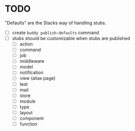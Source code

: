 # TODO

"Defaults" are the Stacks way of handling stubs.

- [ ] create `buddy publish:defaults` command
- [ ] stubs should be customizable when stubs are published
  - [ ] action
  - [ ] command
  - [ ] job
  - [ ] middleware
  - [ ] model
  - [ ] notification
  - [ ] view (alias page)
  - [ ] test
  - [ ] mail
  - [ ] store
  - [ ] module
  - [ ] type
  - [ ] layout
  - [ ] component
  - [ ] function
